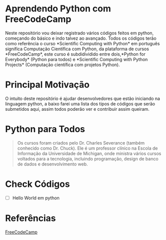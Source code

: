 # Aprendendo Python com FreeCodeCamp

<p> Neste repositório vou deixar registrado vários códigos feitos em python, começando do básico e indo talvez ao avançado. Todos os códigos terão como referência o curso *Scientific Computing with Python* em português significa Computação Científica com Python, da plataforma de cursos *FreeCodeCamp*, este curso é subdidividido entre dois,*Python for Everybody* (Python para todos) e *Scientific Computing with Python Projects* (Computação científica com projetos Python).</p>

# Principal Motivação

<p> O intuito deste repositório é ajudar desenvolvedores que estão iniciando na linguagem python, a baixo farei uma lista dos tipos de códigos que serão submetidos aqui, assim todos poderão ver e contribuir assim queiram. </p>

# Python para Todos

>Os cursos foram criados pelo Dr. Charles Severance (também conhecido como Dr. Chuck). Ele é um professor clínico na Escola de Informação da Universidade de Michigan, onde ministra vários cursos voltados para a tecnologia, incluindo programação, design de banco de dados e desenvolvimento web.

# Check Códigos
- [ ] Hello World em python

# Referências 
<a href=https://www.freecodecamp.org/learn>FreeCodeCamp</a>

